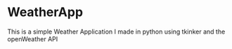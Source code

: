 # WeatherApp
This is a simple Weather Application I made in python using tkinker and the openWeather API
